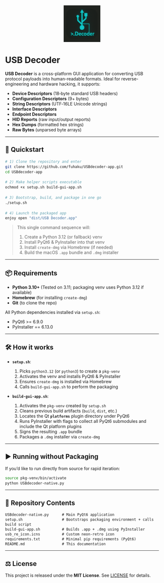 <p align="center">
  <img src="./usb_decoder_re.png" alt="USB Decoder Icon" width="120" height="120">
</p>

# USB Decoder

**USB Decoder** is a cross-platform GUI application for converting USB protocol payloads into human-readable formats. Ideal for reverse-engineering and hardware hacking, it supports:

- **Device Descriptors** (18‑byte standard USB headers)
- **Configuration Descriptors** (9+ bytes)
- **String Descriptors** (UTF‑16LE Unicode strings)
- **Interface Descriptors**
- **Endpoint Descriptors**
- **HID Reports** (raw input/output reports)
- **Hex Dumps** (formatted hex strings)
- **Raw Bytes** (unparsed byte arrays)

---

## 🚀 Quickstart

```bash
# 1) Clone the repository and enter
git clone https://github.com/fuhaku/USBdecoder-app.git
cd USBdecoder-app

# 2) Make helper scripts executable
ochmod +x setup.sh build-gui-app.sh

# 3) Bootstrap, build, and package in one go
./setup.sh

# 4) Launch the packaged app
enjoy open "dist/USB Decoder.app"
```

> This single command sequence will:
> 1. Create a Python 3.12 (or fallback) venv
> 2. Install PyQt6 & PyInstaller into that venv
> 3. Install `create-dmg` via Homebrew (if needed)
> 4. Build the macOS `.app` bundle and `.dmg` installer

---

## 📦 Requirements

- **Python 3.10+** (Tested on 3.11; packaging venv uses Python 3.12 if available)
- **Homebrew** (for installing `create-dmg`)
- **Git** (to clone the repo)

All Python dependencies installed via `setup.sh`:

- PyQt6 >= 6.9.0
- PyInstaller == 6.13.0

---

## 🛠️ How it works

- **`setup.sh`**:
  1. Picks `python3.12` (or `python3`) to create a `pkg-venv`
  2. Activates the venv and installs PyQt6 & PyInstaller
  3. Ensures `create-dmg` is installed via Homebrew
  4. Calls `build-gui-app.sh` to perform the packaging

- **`build-gui-app.sh`**:
  1. Activates the `pkg-venv` created by `setup.sh`
  2. Cleans previous build artifacts (`build`, `dist`, etc.)
  3. Locates the Qt **`platforms`** plugin directory under PyQt6
  4. Runs PyInstaller with flags to collect all PyQt6 submodules and include the Qt platform plugins
  5. Signs the resulting `.app` bundle
  6. Packages a `.dmg` installer via `create-dmg`

---

## ▶️ Running without Packaging

If you’d like to run directly from source for rapid iteration:

```bash
source pkg-venv/bin/activate
python USBdecoder-native.py
```

---

## 📂 Repository Contents

```text
USBdecoder-native.py      # Main PyQt6 application
setup.sh                  # Bootstraps packaging environment + calls build script
build-gui-app.sh          # Builds .app + .dmg using PyInstaller
usb_re_icon.icns          # Custom neon-retro icon
requirements.txt          # Minimal pip requirements (PyQt6)
README.md                 # This documentation
``` 

---

## ⚖️ License

This project is released under the **MIT License**. See [LICENSE](LICENSE) for details.
